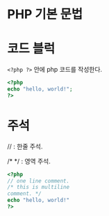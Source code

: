 # PHP 기본 문법

# 코드 블럭

`<?php ?>` 안에 php 코드를 작성한다.

```php
<?php
echo "hello, world!";
?>
```

# 주석
// : 한줄 주석.

/* */ : 영역 주석.

```php
<?php
// one line comment.
/* this is multiline
comment. */
echo "hello, world!"
?>
```